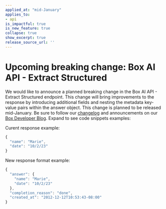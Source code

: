 ```yaml
---
applied_at: "mid-January"
applies_to:
- api
is_impactful: true
is_new_feature: true
collapse: true
show_excerpt: true
release_source_url: ''
---
```


# Upcoming breaking change: Box AI API - Extract Structured

We would like to announce a planned breaking change in the Box AI API - Extract Structured endpoint. This change will bring improvements to the response by introducing additional fields and nesting the metadata key-value pairs within the answer object. This change is planned to be released mid-January. Be sure to follow our [changelog][1] and announcements on our [Box Developer Blog][2]. Expand to see code snippets examples:

<!-- more -->
Curent response example:

```js
{
  "name": "Marie",
  "date": "10/2/23"
}
```

New response format example:

```js
{
  "answer": {
    "name": "Marie",
    "date": "10/2/23"
  },
  "completion_reason": "done",
  "created_at": "2012-12-12T10:53:43-08:00"
}
```

[1]: https://developer.box.com/changelog/
[2]: https://medium.com/box-developer-blog